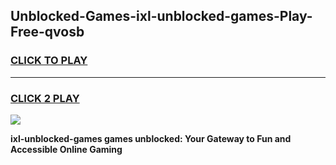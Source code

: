 
## Unblocked-Games-ixl-unblocked-games-Play-Free-qvosb
<h3>
<a href="https://premium76.site?title=ixl-unblocked-games&ref=20A">CLICK TO PLAY</a></h3>
<hr>

<h3>
<a href="https://premium76.site?title=ixl-unblocked-games&ref=20A">CLICK 2 PLAY</a>
  
</h3>

<a href="https://premium76.site?title=ixl-unblocked-games&ref=20A"><img src="https://clearcache.store/games.png"></a>


**ixl-unblocked-games games unblocked: Your Gateway to Fun and Accessible Online Gaming**
